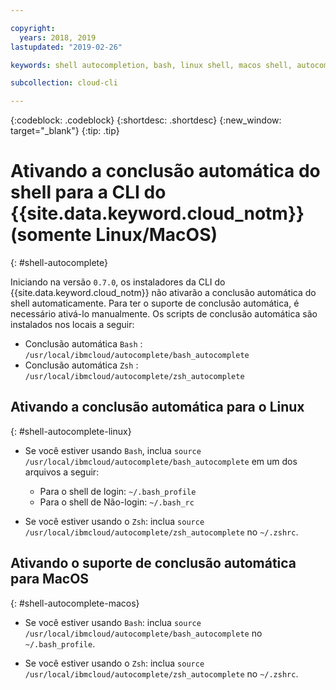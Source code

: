 ```yaml
---

copyright:
  years: 2018, 2019
lastupdated: "2019-02-26"

keywords: shell autocompletion, bash, linux shell, macos shell, autocompletion, autocompletion support, shell

subcollection: cloud-cli

---
```


{:codeblock: .codeblock} 
{:shortdesc: .shortdesc}
{:new_window: target="_blank"}
{:tip: .tip}

# Ativando a conclusão automática do shell para a CLI do {{site.data.keyword.cloud_notm}} (somente Linux/MacOS)
{: #shell-autocomplete}

Iniciando na versão `0.7.0`, os instaladores da CLI do {{site.data.keyword.cloud_notm}} não ativarão a conclusão automática do shell automaticamente. Para ter o suporte de conclusão automática, é necessário ativá-lo manualmente. Os scripts de conclusão automática são instalados nos locais a seguir:

* Conclusão automática ` Bash ` :  ` /usr/local/ibmcloud/autocomplete/bash_autocomplete `
* Conclusão automática ` Zsh ` :  ` /usr/local/ibmcloud/autocomplete/zsh_autocomplete `

## Ativando a conclusão automática para o Linux
{: #shell-autocomplete-linux}

* Se você estiver usando `Bash`, inclua
`source /usr/local/ibmcloud/autocomplete/bash_autocomplete` em um dos arquivos a seguir:

  * Para o shell de login:  ` ~/.bash_profile `
  * Para o shell de Não-login:  ` ~/.bash_rc `
  
* Se você estiver usando o `Zsh`: inclua `source /usr/local/ibmcloud/autocomplete/zsh_autocomplete` no `~/.zshrc`.

## Ativando o suporte de conclusão automática para MacOS
{: #shell-autocomplete-macos}

* Se você estiver usando `Bash`: inclua
`source /usr/local/ibmcloud/autocomplete/bash_autocomplete` no `~/.bash_profile`.

* Se você estiver usando o `Zsh`: inclua `source /usr/local/ibmcloud/autocomplete/zsh_autocomplete` no `~/.zshrc`.
